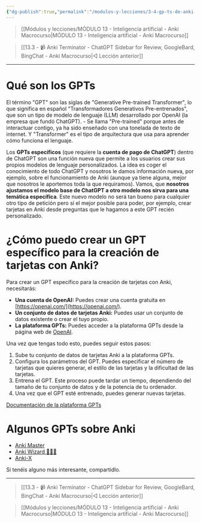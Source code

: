 ```yaml
---
{"dg-publish":true,"permalink":"/modulos-y-lecciones/3-4-gp-ts-de-anki-anki-macrocurso/","noteIcon":""}
---
```



> [[Módulos y lecciones/MÓDULO 13 - Inteligencia artificial - Anki Macrocurso\|MÓDULO 13 - Inteligencia artificial - Anki Macrocurso]]

> [[13.3 - 📹 Anki Terminator - ChatGPT Sidebar for Review, GoogleBard, BingChat - Anki Macrocurso\|◁ Lección anterior]]

---

# Qué son los GPTs
El término "GPT" son las siglas de "Generative Pre-trained Transformer", lo que significa en español "Transformadores Generativos Pre-entrenados", que son un tipo de modelo de lenguaje (LLM) desarrollado por OpenAI (la empresa que fundó ChatGPT). - Se llama "Pre-trained" porque antes de interactuar contigo, ya ha sido enseñado con una tonelada de texto de internet. Y "Transformer" es el tipo de arquitectura que usa para aprender cómo funciona el lenguaje.

Los **GPTs específicos** (que requiere la **cuenta de pago de ChatGPT**) dentro de ChatGPT son una función nueva que permite a los usuarios crear sus propios modelos de lenguaje personalizados. La idea es coger el conocimiento de todo ChatGPT y nosotros le damos información nueva, por ejemplo, sobre el funcionamiento de Anki (aunque ya tiene alguna, mejor que nosotros le aportemos toda la que requiramos). Vamos, que **nosotros ajustamos el modelo base de ChatGPT a otro modelo nos sirva para una temática específica**. Este nuevo modelo no será tan bueno para cualquier otro tipo de petición pero sí el mejor posible para poder, por ejemplo, crear tarjetas en Anki desde preguntas que le hagamos a este GPT recién personalizado.

# ¿Cómo puedo crear un GPT específico para la creación de tarjetas con Anki?
Para crear un GPT específico para la creación de tarjetas con Anki, necesitarás:

- **Una cuenta de OpenAI:** Puedes crear una cuenta gratuita en [https://openai.com/](https://openai.com/).
- **Un conjunto de datos de tarjetas Anki:** Puedes usar un conjunto de datos existente o crear el tuyo propio.
- **La plataforma GPTs:** Puedes acceder a la plataforma GPTs desde la página web de [OpenAI](https://openai.com).

Una vez que tengas todo esto, puedes seguir estos pasos:

1. Sube tu conjunto de datos de tarjetas Anki a la plataforma GPTs.
2. Configura los parámetros del GPT. Puedes especificar el número de tarjetas que quieres generar, el estilo de las tarjetas y la dificultad de las tarjetas.
3. Entrena el GPT. Este proceso puede tardar un tiempo, dependiendo del tamaño de tu conjunto de datos y de la potencia de tu ordenador.
4. Una vez que el GPT esté entrenado, puedes generar nuevas tarjetas.

[Documentación de la plataforma GPTs](https://openai.com/api)

# Algunos GPTs sobre Anki
- [Anki Master](https://chatgpt.com/g/g-lJ8YsPj51-anki-master?oai-dm=1)
- [Anki Wizard 🧙🏻‍♂️](https://chatgpt.com/g/g-AlNmF07U1-anki-wizard?oai-dm=1)
- [Anki-X](https://chatgpt.com/g/g-mPyoGmkTR-anki-x)


Si tenéis alguno más interesante, compartidlo. 

---

> [[13.3 - 📹 Anki Terminator - ChatGPT Sidebar for Review, GoogleBard, BingChat - Anki Macrocurso\|◁ Lección anterior]]

> [[Módulos y lecciones/MÓDULO 13 - Inteligencia artificial - Anki Macrocurso\|MÓDULO 13 - Inteligencia artificial - Anki Macrocurso]]